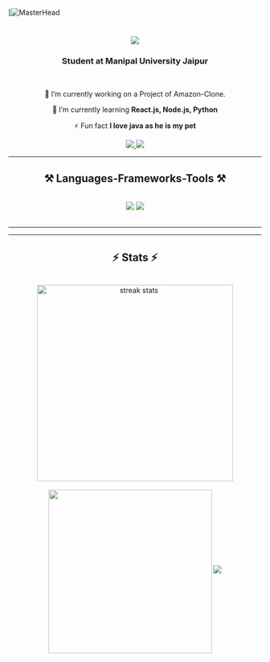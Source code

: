 [![MasterHead](https://media2.giphy.com/media/v1.Y2lkPTc5MGI3NjExeGpncXQxNnNoN3BhcmcwbXEwcTF6amNoMW9keHA0Y2Q0N3YyYnBnNCZlcD12MV9pbnRlcm5hbF9naWZfYnlfaWQmY3Q9Zw/Ws6T5PN7wHv3cY8xy8/giphy.webp)
<h1 align="center">
        <img src=https://readme-typing-svg.herokuapp.com?font=Fira+Code&pause=1000&width=435&lines=Hi+my+name+is+Gulshan+Khemani+ />

</h1>

<h3 align="center">Student at Manipal University Jaipur</h3>

<br/>

<div align="center">
 
 🔭 I’m currently working on a Project of Amazon-Clone.
 
 🌱 I’m currently learning **React.js, Node.js, Python**

⚡ Fun fact **I love java as he is my pet**

 </div>
 
<div align="center"> 
  <a href="mailto:gulshankhemani2@gamil.com">
    <img src="https://img.shields.io/badge/Gmail-333333?style=for-the-badge&logo=gmail&logoColor=red" />
  </a>
  <a href="https://www.linkedin.com/in/gulshan-khemani-453981271/" target="_blank">
    <img src="https://img.shields.io/badge/LinkedIn-0077B5?style=for-the-badge&logo=linkedin&logoColor=white" target="_blank" />
  </a>
</div>

 <hr/>
 
<h2 align="center">⚒️ Languages-Frameworks-Tools ⚒️</h2>
<br/>
<div align="center">
    <img src="https://skillicons.dev/icons?i=react,bootstrap,html,css,vscode,github,figma,tailwind,git,cpp,npm," />
    <img src="https://skillicons.dev/icons?i=nodejs,python,javascript,c,java,mysql" /><br>
</div>

<br/>
<hr/>


<hr/>

<h2 align="center">⚡ Stats ⚡</h2>
<br>
<div align=center>
  <img width=390 src="https://github-readme-streak-stats-salesp07.vercel.app?user=Gulshankhemani&theme=dark)](https://git.io/streak-stats" alt="streak stats"/>
    <br />
    <br />
  <img width=325 align="center" src="https://github-readme-stats.vercel.app/api/top-langs/?username=Gulshankhemani&layout=pie)](https://github.com/Gulshankhemani/github-readme-stats) />
</div>
<h1 align="center">
    <img src="https://readme-typing-svg.herokuapp.com?font=Fira+Code&pause=1000&random=false&width=435&lines=Connect+with+me+on+LinkedIn" />
</h1>
